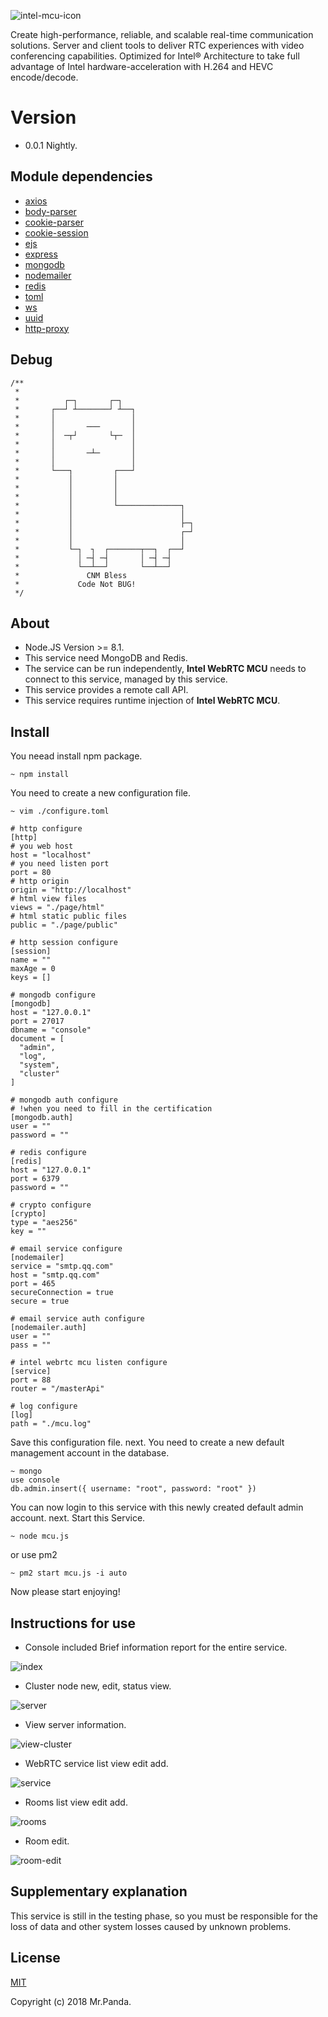 ![intel-mcu-icon](./src/intel_mcu.png)

Create high-performance, reliable, and scalable real-time communication solutions. Server and client tools to deliver RTC experiences with video conferencing capabilities. Optimized for Intel® Architecture to take full advantage of Intel hardware-acceleration with H.264 and HEVC encode/decode.


# Version

* 0.0.1 Nightly.

## Module dependencies

* [axios](https://github.com/axios/axios)
* [body-parser](https://github.com/expressjs/body-parser)
* [cookie-parser](https://github.com/expressjs/cookie-parser)
* [cookie-session](https://github.com/expressjs/cookie-session)
* [ejs](https://github.com/tj/ejs)
* [express](https://github.com/expressjs/express)
* [mongodb](https://github.com/mongodb/node-mongodb-native)
* [nodemailer](https://github.com/nodemailer/nodemailer)
* [redis](https://github.com/NodeRedis/node_redis)
* [toml](https://github.com/BinaryMuse/toml-node)
* [ws](https://github.com/websockets/ws)
* [uuid](https://github.com/kelektiv/node-uuid)
* [http-proxy](https://github.com/nodejitsu/node-http-proxy)


## Debug

```console
/**
 *      
 *          ┌─┐       ┌─┐
 *       ┌──┘ ┴───────┘ ┴──┐
 *       │                 │
 *       │       ───       │
 *       │  ─┬┘       └┬─  │
 *       │                 │
 *       │       ─┴─       │
 *       │                 │
 *       └───┐         ┌───┘
 *           │         │
 *           │         │
 *           │         │
 *           │         └──────────────┐
 *           │                        │
 *           │                        ├─┐
 *           │                        ┌─┘    
 *           │                        │
 *           └─┐  ┐  ┌───────┬──┐  ┌──┘         
 *             │ ─┤ ─┤       │ ─┤ ─┤         
 *             └──┴──┘       └──┴──┘ 
 *               CNM Bless 
 *             Code Not BUG! 
 */
```


## About

* Node.JS Version >= 8.1.
* This service need MongoDB and Redis.
* The service can be run independently, **Intel WebRTC MCU** needs to connect to this service, managed by this service.
* This service provides a remote call API.
* This service requires runtime injection of **Intel WebRTC MCU**.

## Install

You neead install npm package.

```console
~ npm install
```

You need to create a new configuration file.

```console
~ vim ./configure.toml
```

```console
# http configure
[http]
# you web host
host = "localhost"
# you need listen port
port = 80
# http origin
origin = "http://localhost"
# html view files
views = "./page/html"
# html static public files
public = "./page/public"

# http session configure
[session]
name = ""
maxAge = 0
keys = []

# mongodb configure
[mongodb]
host = "127.0.0.1"
port = 27017
dbname = "console"
document = [
  "admin",
  "log",
  "system",
  "cluster"
]

# mongodb auth configure
# !when you need to fill in the certification
[mongodb.auth]
user = ""
password = ""

# redis configure
[redis]
host = "127.0.0.1"
port = 6379
password = ""

# crypto configure
[crypto]
type = "aes256"
key = ""

# email service configure
[nodemailer]
service = "smtp.qq.com"
host = "smtp.qq.com"
port = 465
secureConnection = true
secure = true

# email service auth configure
[nodemailer.auth]
user = ""
pass = ""

# intel webrtc mcu listen configure
[service]
port = 88
router = "/masterApi"

# log configure
[log]
path = "./mcu.log"
```

Save this configuration file.
next.
You need to create a new default management account in the database.

```console
~ mongo
use console
db.admin.insert({ username: "root", password: "root" })
```

You can now login to this service with this newly created default admin account.
next.
Start this Service.

```console
~ node mcu.js
```

or use pm2

```console
~ pm2 start mcu.js -i auto
```

Now please start enjoying!


## Instructions for use

* Console included Brief information report for the entire service.

![index](./src/indexv2.png)

* Cluster node new, edit, status view.

![server](./src/serverv2.png)

* View server information.

![view-cluster](./src/viewclusterv2.png)

* WebRTC service list view edit add.

![service](./src/servicev2.png)

* Rooms list view edit add.

![rooms](./src/roomsv2.png)

* Room edit.

![room-edit](./src/roomeditv2.png)


## Supplementary explanation

This service is still in the testing phase, so you must be responsible for the loss of data and other system losses caused by unknown problems.


## License

[MIT](./LICENSE)

Copyright (c) 2018 Mr.Panda.